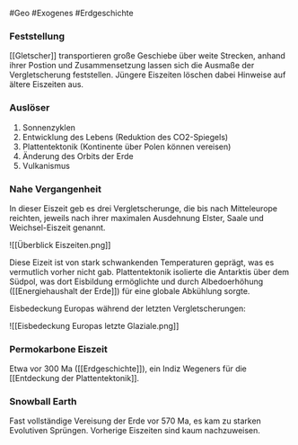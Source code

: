 #Geo #Exogenes #Erdgeschichte

### Feststellung

[[Gletscher]] transportieren große Geschiebe über weite Strecken, anhand ihrer Postion und Zusammensetzung lassen sich die Ausmaße der Vergletscherung feststellen. Jüngere Eiszeiten löschen dabei Hinweise auf ältere Eiszeiten aus.

### Auslöser

1. Sonnenzyklen
2. Entwicklung des Lebens (Reduktion des CO2-Spiegels)
3. Plattentektonik (Kontinente über Polen können vereisen)
4. Änderung des Orbits der Erde
5. Vulkanismus

### Nahe Vergangenheit

In dieser Eiszeit geb es drei Vergletscherunge, die bis nach Mitteleurope reichten, jeweils nach ihrer maximalen Ausdehnung Elster, Saale und Weichsel-Eiszeit genannt.

![[Überblick Eiszeiten.png]]

Diese Eizeit ist von stark schwankenden Temperaturen geprägt, was es vermutlich vorher nicht gab. Plattentektonik isolierte die Antarktis über dem Südpol, was dort Eisbildung ermöglichte und durch Albedoerhöhung ([[Energiehaushalt der Erde]]) für eine globale Abkühlung sorgte.

Eisbedeckung Europas während der letzten Vergletscherungen:

![[Eisbedeckung Europas letzte Glaziale.png]]

### Permokarbone Eiszeit

Etwa vor 300 Ma ([[Erdgeschichte]]), ein Indiz Wegeners für die [[Entdeckung der Plattentektonik]].

### Snowball Earth

Fast vollständige Vereisung der Erde vor 570 Ma, es kam zu starken Evolutiven Sprüngen. Vorherige Eiszeiten sind kaum nachzuweisen.

